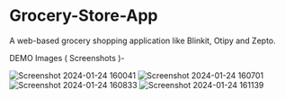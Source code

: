 # Grocery-Store-App
A web-based grocery shopping application like Blinkit, Otipy and Zepto.

DEMO Images ( Screenshots )-

![Screenshot 2024-01-24 160041](https://github.com/mohIT0117/Grocer-Store-App/assets/100521237/2e2b5360-0e5d-4125-8e72-e831fd4fbe15)
![Screenshot 2024-01-24 160701](https://github.com/mohIT0117/Grocer-Store-App/assets/100521237/229e0e6c-0355-4e8b-8166-c982200acda2)
![Screenshot 2024-01-24 160833](https://github.com/mohIT0117/Grocer-Store-App/assets/100521237/f5157d13-e1ee-418b-9171-d7a811e18e8d)
![Screenshot 2024-01-24 161139](https://github.com/mohIT0117/Grocer-Store-App/assets/100521237/91c7c57f-7592-4023-9fd2-6077cca62486)
